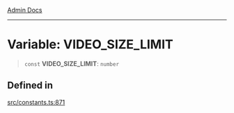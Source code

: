 [Admin Docs](/)

***

# Variable: VIDEO\_SIZE\_LIMIT

> `const` **VIDEO\_SIZE\_LIMIT**: `number`

## Defined in

[src/constants.ts:871](https://github.com/Suyash878/talawa-api/blob/cfd688207611ba245c99edd8dbaccb2cdbf6a043/src/constants.ts#L871)
